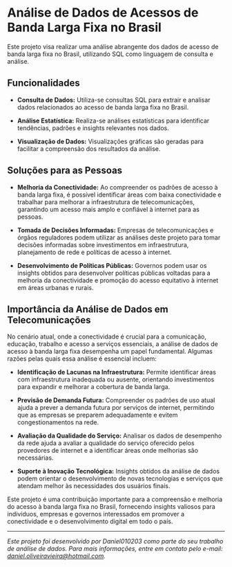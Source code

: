 # Análise de Dados de Acessos de Banda Larga Fixa no Brasil

Este projeto visa realizar uma análise abrangente dos dados de acesso de banda larga fixa no Brasil, utilizando SQL como linguagem de consulta e análise. 

## Funcionalidades

- **Consulta de Dados:** Utiliza-se consultas SQL para extrair e analisar dados relacionados ao acesso de banda larga fixa no Brasil.
  
- **Análise Estatística:** Realiza-se análises estatísticas para identificar tendências, padrões e insights relevantes nos dados.
  
- **Visualização de Dados:** Visualizações gráficas são geradas para facilitar a compreensão dos resultados da análise.

## Soluções para as Pessoas

- **Melhoria da Conectividade:** Ao compreender os padrões de acesso à banda larga fixa, é possível identificar áreas com baixa conectividade e trabalhar para melhorar a infraestrutura de telecomunicações, garantindo um acesso mais amplo e confiável à internet para as pessoas.

- **Tomada de Decisões Informadas:** Empresas de telecomunicações e órgãos reguladores podem utilizar as análises deste projeto para tomar decisões informadas sobre investimentos em infraestrutura, planejamento de rede e políticas de acesso à internet.

- **Desenvolvimento de Políticas Públicas:** Governos podem usar os insights obtidos para desenvolver políticas públicas voltadas para a melhoria da conectividade e promoção do acesso equitativo à internet em áreas urbanas e rurais.

## Importância da Análise de Dados em Telecomunicações

No cenário atual, onde a conectividade é crucial para a comunicação, educação, trabalho e acesso a serviços essenciais, a análise de dados de acesso à banda larga fixa desempenha um papel fundamental. Algumas razões pelas quais essa análise é essencial incluem:

- **Identificação de Lacunas na Infraestrutura:** Permite identificar áreas com infraestrutura inadequada ou ausente, orientando investimentos para expandir e melhorar a cobertura de banda larga.

- **Previsão de Demanda Futura:** Compreender os padrões de uso atual ajuda a prever a demanda futura por serviços de internet, permitindo que as empresas se preparem adequadamente e evitem congestionamentos na rede.

- **Avaliação da Qualidade do Serviço:** Analisar os dados de desempenho da rede ajuda a avaliar a qualidade do serviço oferecido pelos provedores de internet e a identificar áreas onde melhorias são necessárias.

- **Suporte à Inovação Tecnológica:** Insights obtidos da análise de dados podem orientar o desenvolvimento de novas tecnologias e serviços que atendam melhor às necessidades dos usuários finais.

Este projeto é uma contribuição importante para a compreensão e melhoria do acesso à banda larga fixa no Brasil, fornecendo insights valiosos para indivíduos, empresas e governos interessados em promover a conectividade e o desenvolvimento digital em todo o país.

---

*Este projeto foi desenvolvido por Daniel010203 como parte do seu trabalho de análise de dados. Para mais informações, entre em contato pelo e-mail: daniel.oliveiravieira@hotmail.com.*
